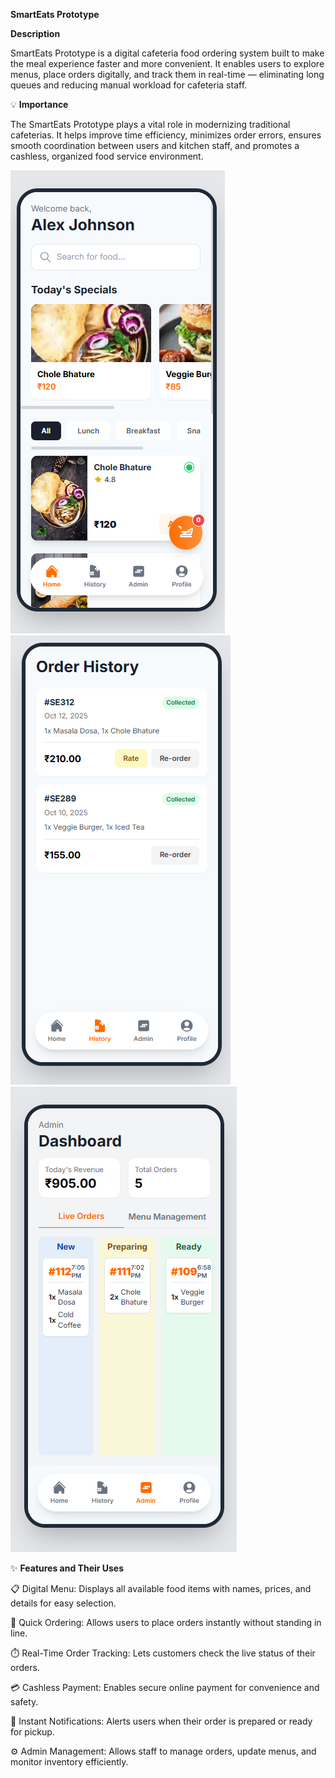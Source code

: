 **SmartEats Prototype**

**Description**

SmartEats Prototype is a digital cafeteria food ordering system built to make the meal experience faster and more convenient. It enables users to explore menus, place orders digitally, and track them in real-time — eliminating long queues and reducing manual workload for cafeteria staff.

💡 **Importance**

The SmartEats Prototype plays a vital role in modernizing traditional cafeterias.
It helps improve time efficiency, minimizes order errors, ensures smooth coordination between users and kitchen staff, and promotes a cashless, organized food service environment.

![Student](images/Student.png)
![History](images/History.png)
![Admin](images/Admin.png)

✨ **Features and Their Uses**

📋 Digital Menu: Displays all available food items with names, prices, and details for easy selection.

🛒 Quick Ordering: Allows users to place orders instantly without standing in line.

⏱️ Real-Time Order Tracking: Lets customers check the live status of their orders.

💳 Cashless Payment: Enables secure online payment for convenience and safety.

🔔 Instant Notifications: Alerts users when their order is prepared or ready for pickup.

⚙️ Admin Management: Allows staff to manage orders, update menus, and monitor inventory efficiently.
